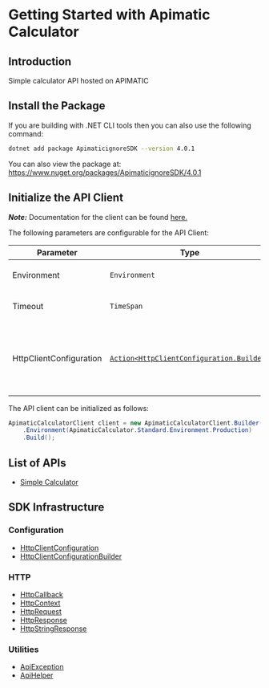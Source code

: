 
# Getting Started with Apimatic Calculator

## Introduction

Simple calculator API hosted on APIMATIC

## Install the Package

If you are building with .NET CLI tools then you can also use the following command:

```bash
dotnet add package ApimaticignoreSDK --version 4.0.1
```

You can also view the package at:
https://www.nuget.org/packages/ApimaticignoreSDK/4.0.1

## Initialize the API Client

**_Note:_** Documentation for the client can be found [here.](https://www.github.com/ZahraN444/newpublishchecknet/tree/4.0.1/doc/client.md)

The following parameters are configurable for the API Client:

| Parameter | Type | Description |
|  --- | --- | --- |
| Environment | `Environment` | The API environment. <br> **Default: `Environment.Production`** |
| Timeout | `TimeSpan` | Http client timeout.<br>*Default*: `TimeSpan.FromSeconds(100)` |
| HttpClientConfiguration | [`Action<HttpClientConfiguration.Builder>`](https://www.github.com/ZahraN444/newpublishchecknet/tree/4.0.1/doc/http-client-configuration-builder.md) | Action delegate that configures the HTTP client by using the HttpClientConfiguration.Builder for customizing API call settings.<br>*Default*: `new HttpClient()` |

The API client can be initialized as follows:

```csharp
ApimaticCalculatorClient client = new ApimaticCalculatorClient.Builder()
    .Environment(ApimaticCalculator.Standard.Environment.Production)
    .Build();
```

## List of APIs

* [Simple Calculator](https://www.github.com/ZahraN444/newpublishchecknet/tree/4.0.1/doc/controllers/simple-calculator.md)

## SDK Infrastructure

### Configuration

* [HttpClientConfiguration](https://www.github.com/ZahraN444/newpublishchecknet/tree/4.0.1/doc/http-client-configuration.md)
* [HttpClientConfigurationBuilder](https://www.github.com/ZahraN444/newpublishchecknet/tree/4.0.1/doc/http-client-configuration-builder.md)

### HTTP

* [HttpCallback](https://www.github.com/ZahraN444/newpublishchecknet/tree/4.0.1/doc/http-callback.md)
* [HttpContext](https://www.github.com/ZahraN444/newpublishchecknet/tree/4.0.1/doc/http-context.md)
* [HttpRequest](https://www.github.com/ZahraN444/newpublishchecknet/tree/4.0.1/doc/http-request.md)
* [HttpResponse](https://www.github.com/ZahraN444/newpublishchecknet/tree/4.0.1/doc/http-response.md)
* [HttpStringResponse](https://www.github.com/ZahraN444/newpublishchecknet/tree/4.0.1/doc/http-string-response.md)

### Utilities

* [ApiException](https://www.github.com/ZahraN444/newpublishchecknet/tree/4.0.1/doc/api-exception.md)
* [ApiHelper](https://www.github.com/ZahraN444/newpublishchecknet/tree/4.0.1/doc/api-helper.md)

